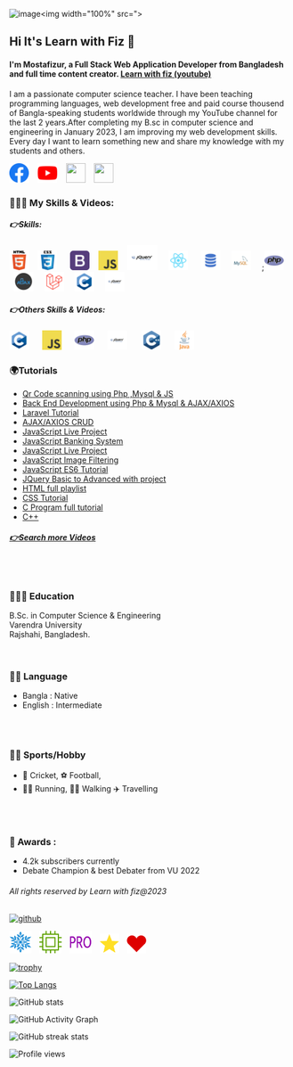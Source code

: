 ![image](https://github.com/Learnwithfiz/Learnwithfiz/assets/124195671/7e164f61-89f4-43ed-a28e-e15310b6331a)<img width="100%" src=">  

## Hi It's Learn with Fiz 👋
#### I'm Mostafizur, a Full Stack Web Application Developer from  Bangladesh and  full time content creator. <a href="https://www.youtube.com/channel/UCItWEIurQ6zkr6nf9ogAlaQ">Learn with fiz (youtube)</a>


I am a passionate computer science teacher. I have been teaching programming languages, web development free and paid course thousend of Bangla-speaking students worldwide through my YouTube channel for the last 2 years.After completing my B.sc in computer science and engineering  in January 2023, I am improving my web development skills. Every day I want to learn something new and share my knowledge with my students and others.



<a  href="https://www.facebook.com/mustafizurrahaman.arif/"><img width="35" height="35" src="https://raw.githubusercontent.com/github/explore/9adcff6afda303fb7fcead92954bad819fa7a4bd/topics/facebook/facebook.png"></a>      &nbsp;&nbsp;      <a  href="https://www.youtube.com/channel/UCItWEIurQ6zkr6nf9ogAlaQ"><img width="35" height="35" src="https://raw.githubusercontent.com/github/explore/d744245de144b89f3e3462949e08bfc91eda7fcf/topics/youtube/youtube.png"></a> &nbsp;&nbsp;      <a  href="https://www.learnwithfiz.com/"><img width="35" height="35" src="https://www.freepnglogos.com/uploads/logo-website-png/logo-website-website-logo-png-transparent-background-background-15.png"></a> &nbsp;&nbsp;      <a  href="https://m.facebook.com/Learn-With-Fiz-100901461681318/"><img width="35" height="35" src="https://encrypted-tbn0.gstatic.com/images?q=tbn:ANd9GcRtKcO1NQaFWcTuS7odOunSJ7QcI3JnO1z9UZNjoOgGged9wQ0&s"></a>

### 👨🏽‍💻   My Skills & Videos: 
##### 👉Skills: 
<img width="35" height="35" src="https://raw.githubusercontent.com/github/explore/80688e429a7d4ef2fca1e82350fe8e3517d3494d/topics/html/html.png">&nbsp;&nbsp;&nbsp;&nbsp;<img width="35" height="35" src="https://raw.githubusercontent.com/github/explore/80688e429a7d4ef2fca1e82350fe8e3517d3494d/topics/css/css.png">  &nbsp;&nbsp;&nbsp;&nbsp;     <img width="35" height="35" src="https://raw.githubusercontent.com/github/explore/80688e429a7d4ef2fca1e82350fe8e3517d3494d/topics/bootstrap/bootstrap.png">&nbsp;&nbsp;&nbsp;&nbsp;<img width="35" height="35" src="https://raw.githubusercontent.com/github/explore/80688e429a7d4ef2fca1e82350fe8e3517d3494d/topics/javascript/javascript.png">&nbsp;&nbsp;&nbsp;&nbsp;<img width="55" height="45" src="https://raw.githubusercontent.com/github/explore/80688e429a7d4ef2fca1e82350fe8e3517d3494d/topics/jquery/jquery.png">&nbsp;&nbsp; &nbsp;&nbsp;<img width="35" height="35" src="https://raw.githubusercontent.com/github/explore/80688e429a7d4ef2fca1e82350fe8e3517d3494d/topics/react/react.png">&nbsp;&nbsp; &nbsp;&nbsp;  <img width="35" height="35" src="https://raw.githubusercontent.com/github/explore/80688e429a7d4ef2fca1e82350fe8e3517d3494d/topics/sql/sql.png">&nbsp;&nbsp; &nbsp;&nbsp;<img width="35" height="35" src="https://raw.githubusercontent.com/github/explore/80688e429a7d4ef2fca1e82350fe8e3517d3494d/topics/mysql/mysql.png">&nbsp;&nbsp; &nbsp;&nbsp;;<img width="35" height="35" src="https://raw.githubusercontent.com/github/explore/ccc16358ac4530c6a69b1b80c7223cd2744dea83/topics/php/php.png">&nbsp;&nbsp; &nbsp;&nbsp;<img width="35" height="35" src="https://raw.githubusercontent.com/github/explore/8be26d91eb231fec0b8856359979ac09f27173fd/topics/ajax/ajax.png">&nbsp;&nbsp; &nbsp;&nbsp;<img width="35" height="35" src="https://raw.githubusercontent.com/github/explore/56a826d05cf762b2b50ecbe7d492a839b04f3fbf/topics/laravel/laravel.png">&nbsp;&nbsp; &nbsp;&nbsp;<img width="35" height="35" src="https://raw.githubusercontent.com/github/explore/f3e22f0dca2be955676bc70d6214b95b13354ee8/topics/c/c.png">&nbsp;&nbsp; &nbsp;&nbsp;<a href="https://youtube.com/playlist?list=PLTmFffuXWQFkNYiGXr3Un6pqJZRi-eAtl"><img width="35" height="35" src="https://raw.githubusercontent.com/github/explore/80688e429a7d4ef2fca1e82350fe8e3517d3494d/topics/jquery/jquery.png"></a>  &nbsp;&nbsp; &nbsp;&nbsp;
         
    
##### 👉Others Skills & Videos: 

<a href="https://youtube.com/playlist?list=PLTmFffuXWQFn9v1yZXS5RHyhaD6WuH5MO"><img width="35" height="35" src="https://raw.githubusercontent.com/github/explore/f3e22f0dca2be955676bc70d6214b95b13354ee8/topics/c/c.png"></a>&nbsp;&nbsp; &nbsp;&nbsp; <a href="https://youtube.com/playlist?list=PLTmFffuXWQFkfmPpPdDFHjLF-lcHd4Mer"><img width="35" height="35" src="https://raw.githubusercontent.com/github/explore/80688e429a7d4ef2fca1e82350fe8e3517d3494d/topics/javascript/javascript.png"></a>  &nbsp;&nbsp; &nbsp;&nbsp;<a href="https://youtube.com/playlist?list=PLTmFffuXWQFnnSwHxySphzP-doVA2-7LF"><img width="35" height="35" src="https://raw.githubusercontent.com/github/explore/ccc16358ac4530c6a69b1b80c7223cd2744dea83/topics/php/php.png"></a>  &nbsp;&nbsp; &nbsp;&nbsp;<a href="https://youtube.com/playlist?list=PLTmFffuXWQFkNYiGXr3Un6pqJZRi-eAtl"><img width="35" height="35" src="https://raw.githubusercontent.com/github/explore/80688e429a7d4ef2fca1e82350fe8e3517d3494d/topics/jquery/jquery.png"></a>  &nbsp;&nbsp; &nbsp;&nbsp;
<img width="35" height="35" src="https://raw.githubusercontent.com/github/explore/180320cffc25f4ed1bbdfd33d4db3a66eeeeb358/topics/cpp/cpp.png"> &nbsp;&nbsp; &nbsp;&nbsp;<img width="35" height="35" src="https://raw.githubusercontent.com/github/explore/5b3600551e122a3277c2c5368af2ad5725ffa9a1/topics/java/java.png"> &nbsp;&nbsp; &nbsp;&nbsp;
### 🌍Tutorials
<ul><li><a href="https://youtube.com/playlist?list=PLTmFffuXWQFm7C-nLxeolxOJmPpn79spq">Qr Code scanning using Php ,Mysql & JS </a></li><li><a href="https://youtube.com/playlist?list=PLTmFffuXWQFnnSwHxySphzP-doVA2-7LF"> Back End Development using  Php & Mysql & AJAX/AXIOS </a></li><li><a href="https://youtube.com/playlist?list=PLTmFffuXWQFntbwoULYdSJS18gkLbfk45"> Laravel Tutorial </a></li><li><a href="https://youtube.com/playlist?list=PLTmFffuXWQFldSxaa5lXApi2vhqaVUTA8"> AJAX/AXIOS CRUD  </a></li><li><a href="https://youtube.com/playlist?list=PLTmFffuXWQFkfmPpPdDFHjLF-lcHd4Mer"> JavaScript Live Project  </a></li><li><a href="https://youtube.com/playlist?list=PLTmFffuXWQFkC66HaDxLZo_ugncJwBQJ8"> JavaScript  Banking System </a></li><li><a href="https://youtube.com/playlist?list=PLTmFffuXWQFkfmPpPdDFHjLF-lcHd4Mer"> JavaScript Live Project  </a></li><li><a href="https://youtube.com/playlist?list=PLTmFffuXWQFmlgchrB_1gQn0e2QPziKaN"> JavaScript Image Filtering </a></li><li><a href="https://youtube.com/playlist?list=PLTmFffuXWQFlJ9pVlpF3H9DUxIZhdq7y_"> JavaScript ES6 Tutorial </a></li><li><a href="https://youtube.com/playlist?list=PLTmFffuXWQFkNYiGXr3Un6pqJZRi-eAtl"> JQuery Basic to Advanced with project </a></li><li><a href="https://youtube.com/playlist?list=PLTmFffuXWQFld_eHclUFq6269DH4_RZo5"> HTML full playlist </a></li><li><a href="https://youtube.com/playlist?list=PLTmFffuXWQFlnz__E3ZKV7ERaDlTTTJfX"> CSS Tutorial </a></li><li><a href="https://youtube.com/playlist?list=PLTmFffuXWQFn9v1yZXS5RHyhaD6WuH5MO"> C Program full tutorial </a></li><li><a href="https://youtube.com/playlist?list=PLTmFffuXWQFlQChkq2B2jrDJh-oKg5Cqz"> C++ </a></li></ul>

##### <a href="https://www.youtube.com/channel/UCItWEIurQ6zkr6nf9ogAlaQ">👉Search more Videos</a>

<br><br>

### 👨🏻‍🎓   Education

B.Sc. in Computer Science & Engineering <br>
Varendra University <br>
Rajshahi, Bangladesh. <br>
<br><br>
### 👨🏻‍ Language 
<ul><li>Bangla : Native</li><li>English : Intermediate</li></ul>
<br><br>

### 👨🏻‍ Sports/Hobby 
<ul><li>🏏 Cricket, ⚽ Football, </li> <li>  🏃‍♂️ Running, 🚶‍♂️ Walking  ✈️ Travelling</li></ul>
<br><br>

### 🏅 Awards :
 <ul><li>4.2k subscribers currently</li><li>Debate Champion & best Debater from VU 2022</li></ul>
 
###### <p> All rights reserved by Learn with fiz@2023</p>


[<img src='https://cdn.jsdelivr.net/npm/simple-icons@3.0.1/icons/github.svg' alt='github' height='40'>](https://github.com/Learnwithfiz)  

<a href='https://archiveprogram.github.com/'><img src='https://raw.githubusercontent.com/acervenky/animated-github-badges/master/assets/acbadge.gif' width='40' height='40'></a> <a href='https://docs.github.com/en/developers'><img src='https://raw.githubusercontent.com/acervenky/animated-github-badges/master/assets/devbadge.gif' width='40' height='40'></a> <a href='https://github.com/pricing'><img src='https://raw.githubusercontent.com/acervenky/animated-github-badges/master/assets/pro.gif' width='40' height='40'></a> <a href='https://stars.github.com/'><img src='https://raw.githubusercontent.com/acervenky/animated-github-badges/master/assets/starbadge.gif' width='35' height='35'></a> <a href='https://docs.github.com/en/github/supporting-the-open-source-community-with-github-sponsors'><img src='https://raw.githubusercontent.com/acervenky/animated-github-badges/master/assets/sponsorbadge.gif' width='35' height='35'></a> 

[![trophy](https://github-profile-trophy.vercel.app/?username=Learnwithfiz)](https://github.com/ryo-ma/github-profile-trophy)

[![Top Langs](https://github-readme-stats.vercel.app/api/top-langs/?username=Learnwithfiz)](https://github.com/anuraghazra/github-readme-stats)

![GitHub stats](https://github-readme-stats.vercel.app/api?username=Learnwithfiz&show_icons=true)  

![GitHub Activity Graph](https://activity-graph.herokuapp.com/graph?username=Learnwithfiz)  

![GitHub streak stats](https://streak-stats.demolab.com/?user=Learnwithfiz)  

![Profile views](https://gpvc.arturio.dev/Learnwithfiz)  
